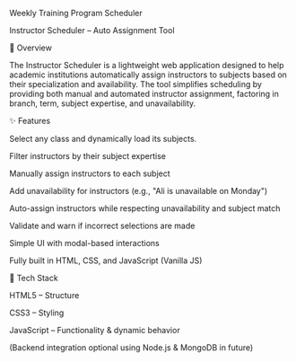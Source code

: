 Weekly Training Program Scheduler

Instructor Scheduler – Auto Assignment Tool

📘 Overview

The Instructor Scheduler is a lightweight web application designed to help academic institutions automatically assign instructors to subjects based on their specialization and availability. The tool simplifies scheduling by providing both manual and automated instructor assignment, factoring in branch, term, subject expertise, and unavailability.

✨ Features

Select any class and dynamically load its subjects.

Filter instructors by their subject expertise

Manually assign instructors to each subject

Add unavailability for instructors (e.g., "Ali is unavailable on Monday")

Auto-assign instructors while respecting unavailability and subject match

Validate and warn if incorrect selections are made

Simple UI with modal-based interactions

Fully built in HTML, CSS, and JavaScript (Vanilla JS)

🧰 Tech Stack

HTML5 – Structure

CSS3 – Styling

JavaScript – Functionality & dynamic behavior

(Backend integration optional using Node.js & MongoDB in future)
